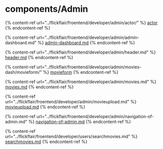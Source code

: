 # components/Admin



{% content-ref url="../flickflair/froentend/developer/admin/actor/" %}
[actor](../flickflair/froentend/developer/admin/actor/)
{% endcontent-ref %}



{% content-ref url="../flickflair/froentend/developer/admin/admin-dashboard.md" %}
[admin-dashboard.md](../flickflair/froentend/developer/admin/admin-dashboard.md)
{% endcontent-ref %}



{% content-ref url="../flickflair/froentend/developer/admin/header.md" %}
[header.md](../flickflair/froentend/developer/admin/header.md)
{% endcontent-ref %}



{% content-ref url="../flickflair/froentend/developer/admin/movies-dash/movieform/" %}
[movieform](../flickflair/froentend/developer/admin/movies-dash/movieform/)
{% endcontent-ref %}



{% content-ref url="../flickflair/froentend/developer/admin/movies.md" %}
[movies.md](../flickflair/froentend/developer/admin/movies.md)
{% endcontent-ref %}



{% content-ref url="../flickflair/froentend/developer/admin/movieupload.md" %}
[movieupload.md](../flickflair/froentend/developer/admin/movieupload.md)
{% endcontent-ref %}



{% content-ref url="../flickflair/froentend/developer/admin/navigation-of-admin.md" %}
[navigation-of-admin.md](../flickflair/froentend/developer/admin/navigation-of-admin.md)
{% endcontent-ref %}



{% content-ref url="../flickflair/froentend/developer/users/searchmovies.md" %}
[searchmovies.md](../flickflair/froentend/developer/users/searchmovies.md)
{% endcontent-ref %}
